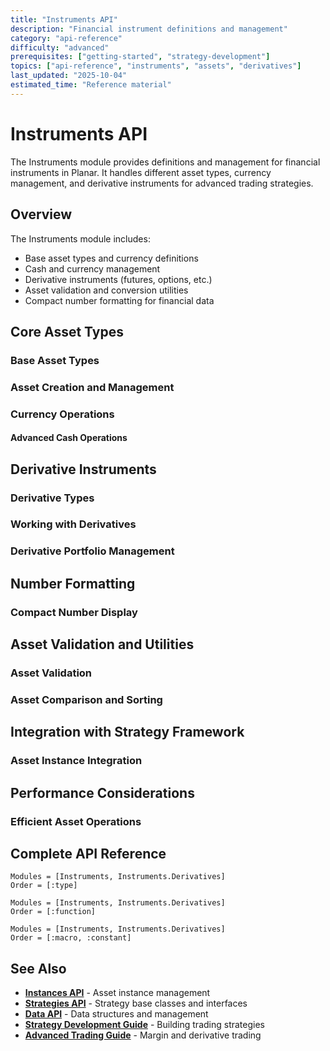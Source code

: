 ```yaml
---
title: "Instruments API"
description: "Financial instrument definitions and management"
category: "api-reference"
difficulty: "advanced"
prerequisites: ["getting-started", "strategy-development"]
topics: ["api-reference", "instruments", "assets", "derivatives"]
last_updated: "2025-10-04"
estimated_time: "Reference material"
---
```


# Instruments API

The Instruments module provides definitions and management for financial instruments in Planar. It handles different asset types, currency management, and derivative instruments for advanced trading strategies.

## Overview

The Instruments module includes:
- Base asset types and currency definitions
- Cash and currency management
- Derivative instruments (futures, options, etc.)
- Asset validation and conversion utilities
- Compact number formatting for financial data

## Core Asset Types

### Base Asset Types


### Asset Creation and Management


### Currency Operations


#### Advanced Cash Operations


## Derivative Instruments

### Derivative Types


### Working with Derivatives


### Derivative Portfolio Management


## Number Formatting

### Compact Number Display


## Asset Validation and Utilities

### Asset Validation


### Asset Comparison and Sorting


## Integration with Strategy Framework

### Asset Instance Integration


## Performance Considerations

### Efficient Asset Operations


## Complete API Reference

```@autodocs
Modules = [Instruments, Instruments.Derivatives]
Order = [:type]
```

```@autodocs
Modules = [Instruments, Instruments.Derivatives]
Order = [:function]
```

```@autodocs
Modules = [Instruments, Instruments.Derivatives]
Order = [:macro, :constant]
```

## See Also

- **[Instances API](instances.md)** - Asset instance management
- **[Strategies API](strategies.md)** - Strategy base classes and interfaces
- **[Data API](../data.md)** - Data structures and management
- **[Strategy Development Guide](../guides/strategy-development.md)** - Building trading strategies
- **[Advanced Trading Guide](../advanced/risk-management.md)** - Margin and derivative trading
